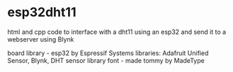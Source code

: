 # esp32dht11
html and cpp code to interface with a dht11 using an esp32 and send it to a webserver using Blynk

board library - esp32 by Espressif Systems
libraries: Adafruit Unified Sensor, Blynk, DHT sensor library
font - made tommy by MadeType
